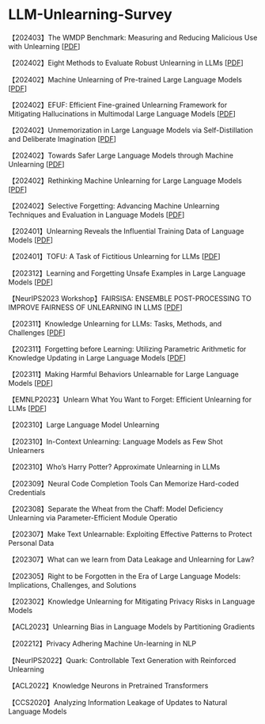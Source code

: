 # LLM-Unlearning-Survey
【202403】The WMDP Benchmark: Measuring and Reducing Malicious Use with Unlearning [[PDF](https://arxiv.org/pdf/2403.03218.pdf)] 

【202402】Eight Methods to Evaluate Robust Unlearning in LLMs [[PDF](https://arxiv.org/pdf/2402.16835.pdf)]  

【202402】Machine Unlearning of Pre-trained Large Language Models [[PDF](https://arxiv.org/pdf/2402.15159.pdf)]  

【202402】EFUF: Efficient Fine-grained Unlearning Framework for Mitigating Hallucinations in Multimodal Large Language Models [[PDF](https://arxiv.org/pdf/2402.09801.pdf)]  

【202402】Unmemorization in Large Language Models via Self-Distillation and Deliberate Imagination [[PDF](https://arxiv.org/pdf/2402.10052.pdf)]  

【202402】Towards Safer Large Language Models through Machine Unlearning [[PDF](https://arxiv.org/pdf/2402.10058.pdf)]  

【202402】Rethinking Machine Unlearning for Large Language Models [[PDF](https://arxiv.org/pdf/2402.08787.pdf)]  

【202402】Selective Forgetting: Advancing Machine Unlearning Techniques and Evaluation in Language Models [[PDF](https://arxiv.org/pdf/2402.05813.pdf)] 

【202401】Unlearning Reveals the Influential Training Data of Language Models [[PDF](https://arxiv.org/pdf/2401.15241.pdf)]

【202401】TOFU: A Task of Fictitious Unlearning for LLMs [[PDF](https://arxiv.org/pdf/2401.06121.pdf)]

【202312】Learning and Forgetting Unsafe Examples in Large Language Models [[PDF](https://arxiv.org/pdf/2312.12736v1.pdf)]

【NeurIPS2023 Workshop】FAIRSISA: ENSEMBLE POST-PROCESSING TO IMPROVE FAIRNESS OF UNLEARNING IN LLMS [[PDF](https://arxiv.org/pdf/2312.07420v1.pdf)]

【202311】Knowledge Unlearning for LLMs: Tasks, Methods, and Challenges [[PDF](https://arxiv.org/ftp/arxiv/papers/2311/2311.15766.pdf)] 

【202311】Forgetting before Learning: Utilizing Parametric Arithmetic for Knowledge Updating in Large Language Models [[PDF](https://arxiv.org/pdf/2311.08011v1.pdf)] 

【202311】Making Harmful Behaviors Unlearnable for Large Language Models  [[PDF](https://arxiv.org/pdf/2311.02105v1.pdf)] 

【EMNLP2023】Unlearn What You Want to Forget: Efficient Unlearning for LLMs [[PDF](https://arxiv.org/pdf/2310.20150v1.pdf)] 

【202310】Large Language Model Unlearning

【202310】In-Context Unlearning: Language Models as Few Shot Unlearners

【202310】Who’s Harry Potter? Approximate Unlearning in LLMs

【202309】Neural Code Completion Tools Can Memorize Hard-coded Credentials

【202308】Separate the Wheat from the Chaff: Model Deficiency Unlearning via Parameter-Efficient Module Operatio

【202307】Make Text Unlearnable: Exploiting Effective Patterns to Protect Personal Data

【202307】What can we learn from Data Leakage and Unlearning for Law?

【202305】Right to be Forgotten in the Era of Large Language Models: Implications, Challenges, and Solutions

【202302】Knowledge Unlearning for Mitigating Privacy Risks in Language Models

【ACL2023】Unlearning Bias in Language Models by Partitioning Gradients

【202212】Privacy Adhering Machine Un-learning in NLP

【NeurIPS2022】Quark: Controllable Text Generation with Reinforced Unlearning

【ACL2022】Knowledge Neurons in Pretrained Transformers

【CCS2020】Analyzing Information Leakage of Updates to Natural Language Models

